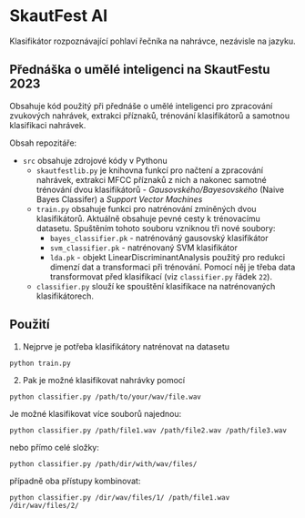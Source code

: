 # SkautFest AI

Klasifikátor rozpoznávající pohlaví řečníka na nahrávce, nezávisle na jazyku.

## Přednáška o umělé inteligenci na SkautFestu 2023

Obsahuje kód použitý při přednáše o umělé inteligenci pro zpracování zvukových 
nahrávek, extrakci příznaků, trénování klasifikátorů a samotnou klasifikaci 
nahrávek.

Obsah repozitáře:
- `src` obsahuje zdrojové kódy v Pythonu
  - `skautfestlib.py` je knihovna funkcí pro načtení a zpracování nahrávek, 
  extrakci MFCC příznaků z nich a nakonec samotné trénování dvou klasifikátorů - *Gausovského/Bayesovského* (Naive Bayes Classifer) a *Support Vector Machines*
  - `train.py` obsahuje funkci pro natrénování zmíněných dvou klasifikátorů.
  Aktuálně obsahuje pevné cesty k trénovacímu datasetu. Spuštěním tohoto souboru
  vzniknou tři nové soubory:
    - `bayes_classifier.pk` - natrénováný gausovský klasifikátor
    - `svm_classifier.pk` - natrénovaný SVM klasifikátor
    - `lda.pk` - objekt LinearDiscriminantAnalysis použitý pro redukci dimenzí
    dat a transformaci při trénování. Pomocí něj je třeba data transformovat před
    klasifikací (viz `classifier.py` řádek `22`).
  - `classifier.py` slouží ke spouštění klasifikace na natrénovaných 
  klasifikátorech.

## Použití

1. Nejprve je potřeba klasifikátory natrénovat na datasetu

```python train.py```

2. Pak je možné klasifikovat nahrávky pomocí

```python classifier.py /path/to/your/wav/file.wav```

Je možné klasifikovat více souborů najednou:

```python classifier.py /path/file1.wav /path/file2.wav /path/file3.wav```

nebo přímo celé složky:

```python classifier.py /path/dir/with/wav/files/```

případně oba přístupy kombinovat:

```python classifier.py /dir/wav/files/1/ /path/file1.wav /dir/wav/files/2/```